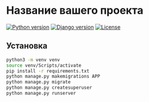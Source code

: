 # Название вашего проекта

[![Python version](https://img.shields.io/badge/python-3.12-blue.svg)](https://www.python.org/downloads/release/python-3100/)
[![Django version](https://img.shields.io/badge/django-4.1-green.svg)](https://www.djangoproject.com/download/)
[![License](https://img.shields.io/badge/License-MIT-yellow.svg)](https://opensource.org/licenses/MIT)

## Установка
   ```bash
   python3 -m venv venv
   source venv/Scripts/activate
   pip install -r requirements.txt
   python manage.py makemigrations APP
   python manage.py migrate
   python manage.py createsuperuser
   python manage.py runserver
